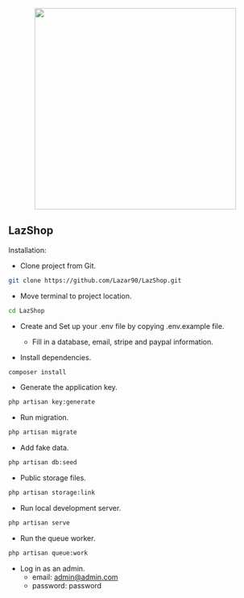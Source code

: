 <p align="center"><a href="https://laravel.com" target="_blank"><img src="https://raw.githubusercontent.com/laravel/art/master/logo-lockup/5%20SVG/2%20CMYK/1%20Full%20Color/laravel-logolockup-cmyk-red.svg" width="400"></a></p>


##  LazShop

Installation: 

- Clone project from Git.
```bash
git clone https://github.com/Lazar90/LazShop.git
```

- Move terminal to project location.
```bash
cd LazShop
```
- Create and Set up your .env file by copying .env.example file.
    * Fill in a database, email, stripe and paypal information.
    
- Install dependencies.
```bash
composer install
```

-  Generate the application key.
```bash
php artisan key:generate
``````

- Run migration.
```bash
php artisan migrate
``````

- Add fake data.
```bash
php artisan db:seed
``````

- Public storage files.
```bash
php artisan storage:link
``````

- Run local development server.
```bash
php artisan serve
``````

- Run the queue worker.
```bash
php artisan queue:work
````````````

- Log in as an admin.
    * email: admin@admin.com
    * password: password
     
